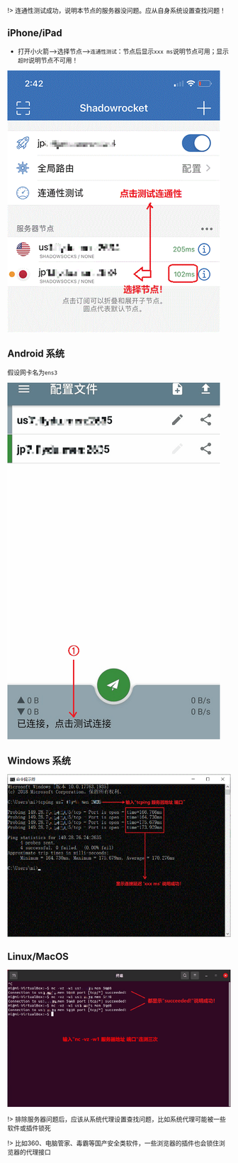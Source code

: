 
!> 连通性测试成功，说明本节点的服务器没问题。应从自身系统设置查找问题！

## iPhone/iPad

* 打开小火箭-->选择节点-->`连通性测试`：节点后显示`xxx ms`说明节点可用；显示`超时`说明节点不可用！

![test](media/apple/test.gif ':size=480')

## Android 系统

假设网卡名为`ens3`

![test](media/android/test.gif ':size=480')

## Windows 系统

![test](media/win/test.gif ':size=480')

## Linux/MacOS 

![test](media/linux/test.gif ':size=480')

!> 排除服务器问题后，应该从系统代理设置查找问题，比如系统代理可能被一些软件或插件锁死

!> 比如360、电脑管家、毒霸等国产安全类软件，一些浏览器的插件也会锁住浏览器的代理接口

